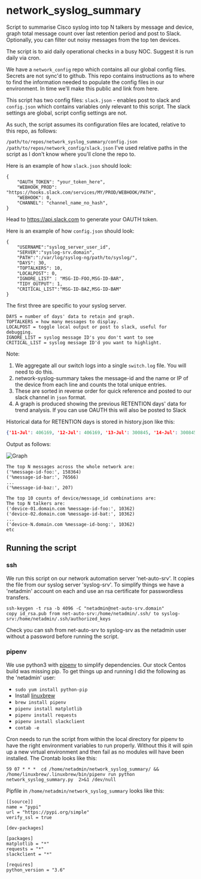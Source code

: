 # network_syslog_summary
Script to summarise Cisco syslog into top N talkers by message and device, graph total message count over last retention
period and post to Slack. Optionally, you can filter out noisy messages from the top ten devices.

The script is to aid daily operational checks in a busy NOC. 
Suggest it is run daily via cron.  

We have a `network_config` repo which contains all our global config files. Secrets are not sync'd to github. This repo contains instructions as to where to find the information needed to populate the config files in our environment. In time we'll make this public and link from here.

This script has two config files: `slack.json` - enables post to slack and `config.json` which contains variables only relevant to this script. The slack settings are global, script config settings are not. 

As such, the script assumes its configuration files are located, relative to this repo, as follows:

`/path/to/repos/network_syslog_summary/config.json`
`/path/to/repos/network_config/slack.json`
I've used relative paths in the script as I don't know where you'll clone the repo to.

Here is an example of how `slack.json` should look:
```
{
    "OAUTH_TOKEN": "your_token_here",
    "WEBHOOK_PROD": "https://hooks.slack.com/services/MY/PROD/WEBHOOK/PATH",
    "WEBHOOK": 0,
    "CHANNEL": "channel_name_no_hash",
}
```
Head to https://api.slack.com to generate your OAUTH token. 

Here is an example of how `config.json` should look:
```
{
    "USERNAME":"syslog_server_user_id",
    "SERVER":"syslog-srv.domain",
    "PATH":":/var/log/syslog-ng/path/to/syslog/",
    "DAYS": 30,
    "TOPTALKERS": 10,
    "LOCALPOST": 0,
    "IGNORE_LIST" : "MSG-ID-FOO,MSG-ID-BAR",
    "TIDY_OUTPUT": 1,
    "CRITICAL_LIST":"MSG-ID-BAZ,MSG-ID-BAM"
}
```
The first three are specific to your syslog server.
```
DAYS = number of days' data to retain and graph.
TOPTALKERS = how many messages to display. 
LOCALPOST = toggle local output or post to slack, useful for debugging. 
IGNORE_LIST = syslog message ID's you don't want to see
CRITICAL_LIST = syslog message ID'd you want to highlight.
```
Note:
1. We aggregate all our switch logs into a single ```switch.log``` file. You will need to do this.
2. network-syslog-summary takes the message-id and the name or IP of the device from each line and counts the total 
unique entries. 
3. These are sorted in reverse order for quick reference and posted to our slack channel in ```json``` format.
4. A graph is produced showing the previous RETENTION days' data for trend analysis. If you can use OAUTH this will 
also be posted to Slack

Historical data for RETENTION days is stored in history.json like this:
```json
{'11-Jul': 406169, '12-Jul': 406169, '13-Jul': 300845, '14-Jul': 300845, '15-Jul': 229195}
```

Output as follows:  

![Graph](https://github.com/guymorrell/network-syslog-summary/blob/master/myplot.png)

```
The top N messages across the whole network are:
('%message-id-foo:', 158364)
('%message-id-bar:', 76566)
...
('%message-id-baz:', 207)

The top 10 counts of device/message_id combinations are:
The top N talkers are:
('device-01.domain.com %message-id-foo:', 10362)
('device-02.domain.com %message-id-bat:', 10362)
...
('device-N.domain.com %message-id-bong:', 10362)
etc
```
## Running the script
### ssh
We run this script on our network automation server 'net-auto-srv'. It copies the file from our syslog server 'syslog-srv'. To simplify things we have a 'netadmin' account on each and use an rsa certificate for passwordless transfers. 
```
ssh-keygen -t rsa -b 4096 -C "netadmin@net-auto-srv.domain"
copy id_rsa.pub from net-auto-srv:/home/netadmin/.ssh/ to syslog-srv:/home/netadmin/.ssh/authorized_keys
```
Check you can ssh from net-auto-srv to syslog-srv as the netadmin user without a password before running the script.
### pipenv
We use python3 with [pipenv](https://docs.python-guide.org/dev/virtualenvs) to simplify dependencies. Our stock Centos build was missing pip. To get things up and running I did the following as the 'netadmin' user:
* `sudo yum install python-pip`
* Install [linuxbrew](https://docs.brew.sh/Homebrew-on-Linux)
* `brew install pipenv`
* `pipenv install matplotlib `
* `pipenv install requests`
* `pipenv install slackclient`
* `contab -e`

Cron needs to run the script from within the local directory for pipenv to have the right environment variables to run properly. Without this it will spin up a new virtual environment and then fail as no modules will have been installed. The Crontab looks like this:
```
59 07 * * *  cd /home/netadmin/network_syslog_summary/ && /home/linuxbrew/.linuxbrew/bin/pipenv run python network_syslog_summary.py  2>&1 /dev/null
```
Pipfile in `/home/netadmin/network_syslog_summary` looks like this:

```
[[source]]
name = "pypi"
url = "https://pypi.org/simple"
verify_ssl = true

[dev-packages]

[packages]
matplotlib = "*"
requests = "*"
slackclient = "*"

[requires]
python_version = "3.6"
```
